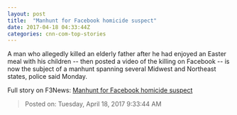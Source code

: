```yaml
---
layout: post
title:  "Manhunt for Facebook homicide suspect"
date: 2017-04-18 04:33:44Z
categories: cnn-com-top-stories
---
```


A man who allegedly killed an elderly father after he had enjoyed an Easter meal with his children -- then posted a video of the killing on Facebook -- is now the subject of a manhunt spanning several Midwest and Northeast states, police said Monday.


Full story on F3News: [Manhunt for Facebook homicide suspect](http://www.f3nws.com/n/xqJGNB)

> Posted on: Tuesday, April 18, 2017 9:33:44 AM
